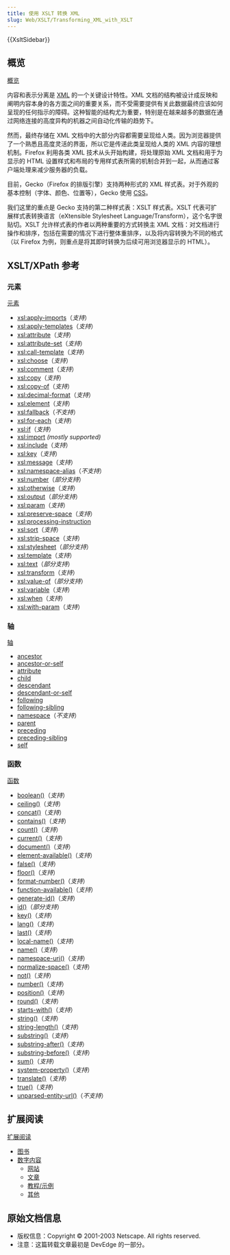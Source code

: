 ```yaml
---
title: 使用 XSLT 转换 XML
slug: Web/XSLT/Transforming_XML_with_XSLT
---
```


{{XsltSidebar}}

## 概览

[概览](/zh-CN/docs/Web/XSLT/Transforming_XML_with_XSLT/An_Overview)

内容和表示分离是 [XML](/zh-CN/docs/Web/XML) 的一个关键设计特性。XML 文档的结构被设计成反映和阐明内容本身的各方面之间的重要关系，而不受需要提供有关此数据最终应该如何呈现的任何指示的障碍。这种智能的结构尤为重要，特别是在越来越多的数据在通过网络连接的高度异构的机器之间自动化传输的趋势下。

然而，最终存储在 XML 文档中的大部分内容都需要呈现给人类。因为浏览器提供了一个熟悉且高度灵活的界面，所以它是传递此类呈现给人类的 XML 内容的理想机制。Firefox 利用各类 XML 技术从头开始构建，将处理原始 XML 文档和用于为显示的 HTML 设置样式和布局的专用样式表所需的机制合并到一起，从而通过客户端处理来减少服务器的负载。

目前，Gecko（Firefox 的排版引擎）支持两种形式的 XML 样式表。对于外观的基本控制（字体、颜色、位置等），Gecko 使用 [CSS](/zh-CN/docs/Web/CSS)。

我们这里的重点是 Gecko 支持的第二种样式表：XSLT 样式表。XSLT 代表可扩展样式表转换语言（eXtensible Stylesheet Language/Transform），这个名字很贴切。XSLT 允许样式表的作者以两种重要的方式转换主 XML 文档：对文档进行操作和排序，包括在需要的情况下进行整体重排序，以及将内容转换为不同的格式（以 Firefox 为例，则重点是将其即时转换为后续可用浏览器显示的 HTML）。

## XSLT/XPath 参考

### 元素

[元素](/zh-CN/docs/Web/XSLT/Element)

- [xsl:apply-imports](/zh-CN/docs/Web/XSLT/Element/apply-imports)（_支持_）
- [xsl:apply-templates](/zh-CN/docs/Web/XSLT/Element/apply-templates)（_支持_）
- [xsl:attribute](/zh-CN/docs/Web/XSLT/Element/attribute)（_支持_）
- [xsl:attribute-set](/zh-CN/docs/Web/XSLT/Element/attribute-set)（_支持_）
- [xsl:call-template](/zh-CN/docs/Web/XSLT/Element/call-template)（_支持_）
- [xsl:choose](/zh-CN/docs/Web/XSLT/Element/choose)（_支持_）
- [xsl:comment](/zh-CN/docs/Web/XSLT/Element/comment)（_支持_）
- [xsl:copy](/zh-CN/docs/Web/XSLT/Element/copy)（_支持_）
- [xsl:copy-of](/zh-CN/docs/Web/XSLT/Element/copy-of)（_支持_）
- [xsl:decimal-format](/zh-CN/docs/Web/XSLT/Element/decimal-format)（_支持_）
- [xsl:element](/zh-CN/docs/Web/XSLT/Element/element)（_支持_）
- [xsl:fallback](/zh-CN/docs/Web/XSLT/Element/fallback)（_不支持_）
- [xsl:for-each](/zh-CN/docs/Web/XSLT/Element/for-each)（_支持_）
- [xsl:if](/zh-CN/docs/Web/XSLT/Element/if)（_支持_）
- [xsl:import](/zh-CN/docs/Web/XSLT/Element/import) _(mostly supported)_
- [xsl:include](/zh-CN/docs/Web/XSLT/Element/include)（_支持_）
- [xsl:key](/zh-CN/docs/Web/XSLT/Element/key)（_支持_）
- [xsl:message](/zh-CN/docs/Web/XSLT/Element/message)（_支持_）
- [xsl:namespace-alias](/zh-CN/docs/Web/XSLT/Element/namespace-alias)（_不支持_）
- [xsl:number](/zh-CN/docs/Web/XSLT/Element/number)（_部分支持_）
- [xsl:otherwise](/zh-CN/docs/Web/XSLT/Element/otherwise)（_支持_）
- [xsl:output](/zh-CN/docs/Web/XSLT/Element/output)（_部分支持_）
- [xsl:param](/zh-CN/docs/Web/XSLT/Element/param)（_支持_）
- [xsl:preserve-space](/zh-CN/docs/Web/XSLT/Element/preserve-space)（_支持_）
- [xsl:processing-instruction](/zh-CN/docs/Web/XSLT/Element/processing-instruction)
- [xsl:sort](/zh-CN/docs/Web/XSLT/Element/sort)（_支持_）
- [xsl:strip-space](/zh-CN/docs/Web/XSLT/Element/strip-space)（_支持_）
- [xsl:stylesheet](/zh-CN/docs/Web/XSLT/Element/stylesheet)（_部分支持_）
- [xsl:template](/zh-CN/docs/Web/XSLT/Element/template)（_支持_）
- [xsl:text](/zh-CN/docs/Web/XSLT/Element/text)（_部分支持_）
- [xsl:transform](/zh-CN/docs/Web/XSLT/Element/transform)（_支持_）
- [xsl:value-of](/zh-CN/docs/Web/XSLT/Element/value-of)（_部分支持_）
- [xsl:variable](/zh-CN/docs/Web/XSLT/Element/variable)（_支持_）
- [xsl:when](/zh-CN/docs/Web/XSLT/Element/when)（_支持_）
- [xsl:with-param](/zh-CN/docs/Web/XSLT/Element/with-param)（_支持_）

### 轴

[轴](/zh-CN/docs/Web/XPath/Axes)

- [ancestor](/zh-CN/docs/Web/XPath/Axes#ancestor)
- [ancestor-or-self](/zh-CN/docs/Web/XPath/Axes#ancestor-or-self)
- [attribute](/zh-CN/docs/Web/XPath/Axes#attribute)
- [child](/zh-CN/docs/Web/XPath/Axes#child)
- [descendant](/zh-CN/docs/Web/XPath/Axes#descendant)
- [descendant-or-self](/zh-CN/docs/Web/XPath/Axes#descendant-or-self)
- [following](/zh-CN/docs/Web/XPath/Axes#following)
- [following-sibling](/zh-CN/docs/Web/XPath/Axes#following-sibling)
- [namespace](/zh-CN/docs/Web/XPath/Axes#namespace)（_不支持_）
- [parent](/zh-CN/docs/Web/XPath/Axes#parent)
- [preceding](/zh-CN/docs/Web/XPath/Axes#preceding)
- [preceding-sibling](/zh-CN/docs/Web/XPath/Axes#preceding-sibling)
- [self](/zh-CN/docs/Web/XPath/Axes#self)

### 函数

[函数](/zh-CN/docs/Web/XPath/Functions)

- [boolean()](/zh-CN/docs/Web/XPath/Functions/boolean)（_支持_）
- [ceiling()](/zh-CN/docs/Web/XPath/Functions/ceiling)（_支持_）
- [concat()](/zh-CN/docs/Web/XPath/Functions/concat)（_支持_）
- [contains()](/zh-CN/docs/Web/XPath/Functions/contains)（_支持_）
- [count()](/zh-CN/docs/Web/XPath/Functions/count)（_支持_）
- [current()](/zh-CN/docs/Web/XPath/Functions/current)（_支持_）
- [document()](/zh-CN/docs/Web/XPath/Functions/document)（_支持_）
- [element-available()](/zh-CN/docs/Web/XPath/Functions/element-available)（_支持_）
- [false()](/zh-CN/docs/Web/XPath/Functions/false)（_支持_）
- [floor()](/zh-CN/docs/Web/XPath/Functions/floor)（_支持_）
- [format-number()](/zh-CN/docs/Web/XPath/Functions/format-number)（_支持_）
- [function-available()](/zh-CN/docs/Web/XPath/Functions/function-available)（_支持_）
- [generate-id()](/zh-CN/docs/Web/XPath/Functions/generate-id)（_支持_）
- [id()](/zh-CN/docs/Web/XPath/Functions/id)（_部分支持_）
- [key()](/zh-CN/docs/Web/XPath/Functions/key)（_支持_）
- [lang()](/zh-CN/docs/Web/XPath/Functions/lang)（_支持_）
- [last()](/zh-CN/docs/Web/XPath/Functions/last)（_支持_）
- [local-name()](/zh-CN/docs/Web/XPath/Functions/local-name)（_支持_）
- [name()](/zh-CN/docs/Web/XPath/Functions/name)（_支持_）
- [namespace-uri()](/zh-CN/docs/Web/XPath/Functions/namespace-uri)（_支持_）
- [normalize-space()](/zh-CN/docs/Web/XPath/Functions/normalize-space)（_支持_）
- [not()](/zh-CN/docs/Web/XPath/Functions/not)（_支持_）
- [number()](/zh-CN/docs/Web/XPath/Functions/number)（_支持_）
- [position()](/zh-CN/docs/Web/XPath/Functions/position)（_支持_）
- [round()](/zh-CN/docs/Web/XPath/Functions/round)（_支持_）
- [starts-with()](/zh-CN/docs/Web/XPath/Functions/starts-with)（_支持_）
- [string()](/zh-CN/docs/Web/XPath/Functions/string)（_支持_）
- [string-length()](/zh-CN/docs/Web/XPath/Functions/string-length)（_支持_）
- [substring()](/zh-CN/docs/Web/XPath/Functions/substring)（_支持_）
- [substring-after()](/zh-CN/docs/Web/XPath/Functions/substring-after)（_支持_）
- [substring-before()](/zh-CN/docs/Web/XPath/Functions/substring-before)（_支持_）
- [sum()](/zh-CN/docs/Web/XPath/Functions/sum)（_支持_）
- [system-property()](/zh-CN/docs/Web/XPath/Functions/system-property)（_支持_）
- [translate()](/zh-CN/docs/Web/XPath/Functions/translate)（_支持_）
- [true()](/zh-CN/docs/Web/XPath/Functions/true)（_支持_）
- [unparsed-entity-url()](/zh-CN/docs/Web/XPath/Functions/unparsed-entity-url)（_不支持_）

## 扩展阅读

[扩展阅读](/zh-CN/docs/Web/XSLT/Transforming_XML_with_XSLT/For_Further_Reading)

- [图书](/zh-CN/docs/Web/XSLT/Transforming_XML_with_XSLT/For_Further_Reading#图书)
- [数字内容](/zh-CN/docs/Web/XSLT/Transforming_XML_with_XSLT/For_Further_Reading#数字内容)
  - [网站](/zh-CN/docs/Web/XSLT/Transforming_XML_with_XSLT/For_Further_Reading#网站)
  - [文章](/zh-CN/docs/Web/XSLT/Transforming_XML_with_XSLT/For_Further_Reading#文章)
  - [教程/示例](/zh-CN/docs/Web/XSLT/Transforming_XML_with_XSLT/For_Further_Reading#教程示例)
  - [其他](/zh-CN/docs/Web/XSLT/Transforming_XML_with_XSLT/For_Further_Reading#其他)

## 原始文档信息

- 版权信息：Copyright © 2001-2003 Netscape. All rights reserved.
- 注意：这篇转载文章最初是 DevEdge 的一部分。
